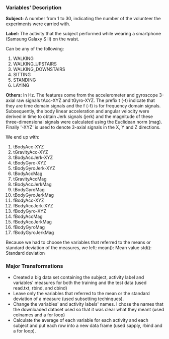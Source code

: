 ### Variables' Description
**Subject:**
A number from 1 to 30, indicating the number of the volunteer the experiments were carried with.

**Label:**
The activity that the subject performed while wearing a smartphone (Samsung Galaxy S II) on the waist. 

Can be any of the following:
1. WALKING
2. WALKING_UPSTAIRS
3. WALKING_DOWNSTAIRS
4. SITTING
5. STANDING
6. LAYING

**Others:**
In Hz. The features come from the accelerometer and gyroscope 3-axial raw signals tAcc-XYZ and tGyro-XYZ. The prefix t 
(-t) indicate that they are time domain signals and the f (-f) is for frequency domain signals. Subsequently, the body 
linear acceleration and angular velocity were derived in time to obtain Jerk signals (jerk) and the magnitude of these 
three-dimensional signals were calculated using the Euclidean norm (mag). Finally '-XYZ' is used to denote 3-axial signals
in the X, Y and Z directions.

We end up with:
1. tBodyAcc-XYZ
2. tGravityAcc-XYZ
3. tBodyAccJerk-XYZ
4. tBodyGyro-XYZ
5. tBodyGyroJerk-XYZ
6. tBodyAccMag
7. tGravityAccMag
8. tBodyAccJerkMag
9. tBodyGyroMag
10. tBodyGyroJerkMag
11. fBodyAcc-XYZ
12. fBodyAccJerk-XYZ
13. fBodyGyro-XYZ
14. fBodyAccMag
15. fBodyAccJerkMag
16. fBodyGyroMag
17. fBodyGyroJerkMag

Because we had to choose the variables that referred to the means or standard deviation of the measures, we left: 
mean(): Mean value
std(): Standard deviation

### Major Transformations
- Created a big data set containing the subject, activity label and variables' measures for both the training and the
test data (used read.txt, rbind, and cbind)
- Leave only the variables that referred to the mean or the standard deviation of a measure (used subsetting techinques).
- Change the variables' and activity labels' names. I chose the names that the  downloaded dataset used so that it
was clear what they meant (used colnames and a for loop)
- Calculate the average of each variable for each activity and each subject and put each row into a new data frame (used
sapply, rbind and a for loop).
